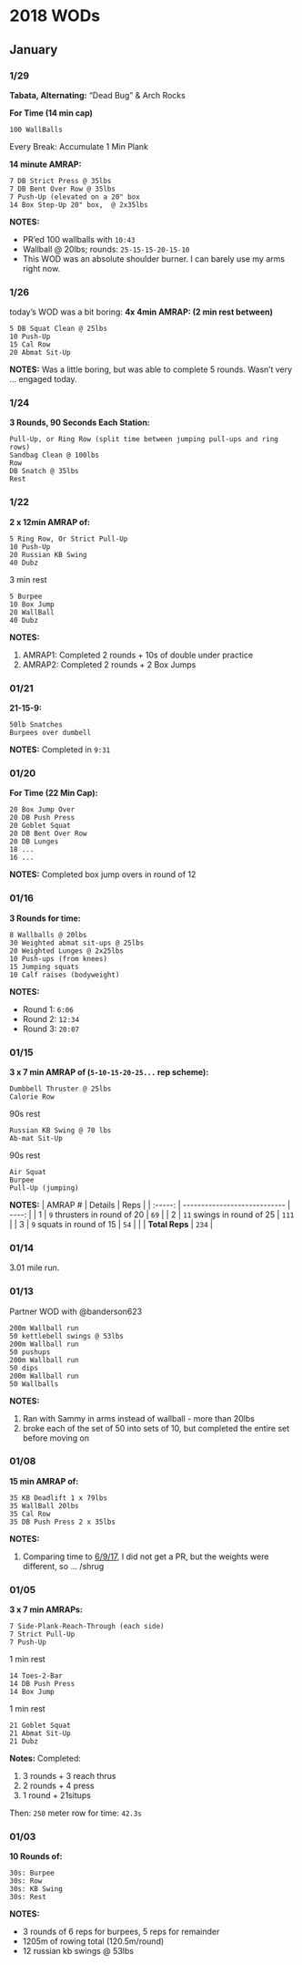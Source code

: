 # 2018 WODs

## January

### 1/29

**Tabata, Alternating:**
“Dead Bug” & Arch Rocks

**For Time (14 min cap)**
```
100 WallBalls
```
Every Break: Accumulate 1 Min Plank

**14 minute AMRAP:**
```
7 DB Strict Press @ 35lbs
7 DB Bent Over Row @ 35lbs
7 Push-Up (elevated on a 20" box
14 Box Step-Up 20" box,  @ 2x35lbs
```

**NOTES:**
* PR’ed 100 wallballs with `10:43`
* Wallball @ 20lbs; rounds: `25-15-15-20-15-10`
* This WOD was an absolute shoulder burner. I can barely use my arms right now.

### 1/26

today’s WOD was a bit boring:
**4x 4min AMRAP: (2 min rest between)**
```
5 DB Squat Clean @ 25lbs
10 Push-Up
15 Cal Row
20 Abmat Sit-Up
```

**NOTES:** Was a little boring, but was able to complete 5 rounds. Wasn’t very … engaged today.

### 1/24
**3 Rounds, 90 Seconds Each Station:**
```
Pull-Up, or Ring Row (split time between jumping pull-ups and ring rows)
Sandbag Clean @ 100lbs
Row
DB Snatch @ 35lbs
Rest
```

### 1/22
**2 x 12min AMRAP of:**
```
5 Ring Row, Or Strict Pull-Up
10 Push-Up
20 Russian KB Swing
40 Dubz
```
3 min rest
```
5 Burpee
10 Box Jump
20 WallBall
40 Dubz
```
**NOTES:**
1. AMRAP1: Completed 2 rounds + 10s of double under practice
2. AMRAP2: Completed 2 rounds + 2 Box Jumps


### 01/21
**21-15-9:**
```
50lb Snatches
Burpees over dumbell
```
**NOTES:** Completed in `9:31`

### 01/20

**For Time (22 Min Cap):**
```
20 Box Jump Over
20 DB Push Press
20 Goblet Squat
20 DB Bent Over Row
20 DB Lunges
18 ...
16 ...
```
**NOTES:** Completed box jump overs in round of 12

### 01/16

**3 Rounds for time:**
```
8 Wallballs @ 20lbs
30 Weighted abmat sit-ups @ 25lbs
20 Weighted Lunges @ 2x25lbs
10 Push-ups (from knees)
15 Jumping squats
10 Calf raises (bodyweight)
```

**NOTES:**

* Round 1: `6:06`
* Round 2: `12:34`
* Round 3: `20:07`

### 01/15

**3 x 7 min AMRAP of (`5-10-15-20-25...` rep scheme):**
```
Dumbbell Thruster @ 25lbs
Calorie Row
```
90s rest
```
Russian KB Swing @ 70 lbs
Ab-mat Sit-Up
```
90s rest
```
Air Squat
Burpee
Pull-Up (jumping)
```

**NOTES:**
| AMRAP # | Details                      |  Reps |
| :-----: | ---------------------------- | ----: |
|    1    | `9` thrusters in round of 20 |  `69` |
|    2    | `11` swings in round of 25   | `111` |
|    3    | `9` squats in round of 15    |  `54` |
|         | **Total Reps**               | `234` |

### 01/14

3.01 mile run.

### 01/13

Partner WOD with @banderson623

```
200m Wallball run
50 kettlebell swings @ 53lbs
200m Wallball run
50 pushups
200m Wallball run
50 dips
200m Wallball run
50 Wallballs
```

**NOTES:**
1. Ran with Sammy in arms instead of wallball - more than 20lbs
2. broke each of the set of 50 into sets of 10, but completed the entire set before moving on



### 01/08

**15 min AMRAP of:**
```
35 KB Deadlift 1 x 79lbs
35 WallBall 20lbs
35 Cal Row
35 DB Push Press 2 x 35lbs
```
**NOTES:**

1. Comparing time to [6/9/17](https://github.com/ritcheyer/lifework/blob/master/exercise/2017.md#69), I did not get a PR, but the weights were different, so ... /shrug


### 01/05

**3 x 7 min AMRAPs:**

```
7 Side-Plank-Reach-Through (each side)
7 Strict Pull-Up
7 Push-Up
```
1 min rest
```
14 Toes-2-Bar
14 DB Push Press
14 Box Jump
```
1 min rest
```
21 Goblet Squat
21 Abmat Sit-Up
21 Dubz
```
**Notes:**
Completed:
1. 3 rounds + 3 reach thrus
2. 2 rounds + 4 press
3. 1 round + 21situps

Then:
`250` meter row for time: `42.3s`

### 01/03

**10 Rounds of:**
```
30s: Burpee
30s: Row
30s: KB Swing
30s: Rest
```
**NOTES:**
 - 3 rounds of 6 reps for burpees, 5 reps for remainder
 - 1205m of rowing total (120.5m/round)
 - 12 russian kb swings @ 53lbs



